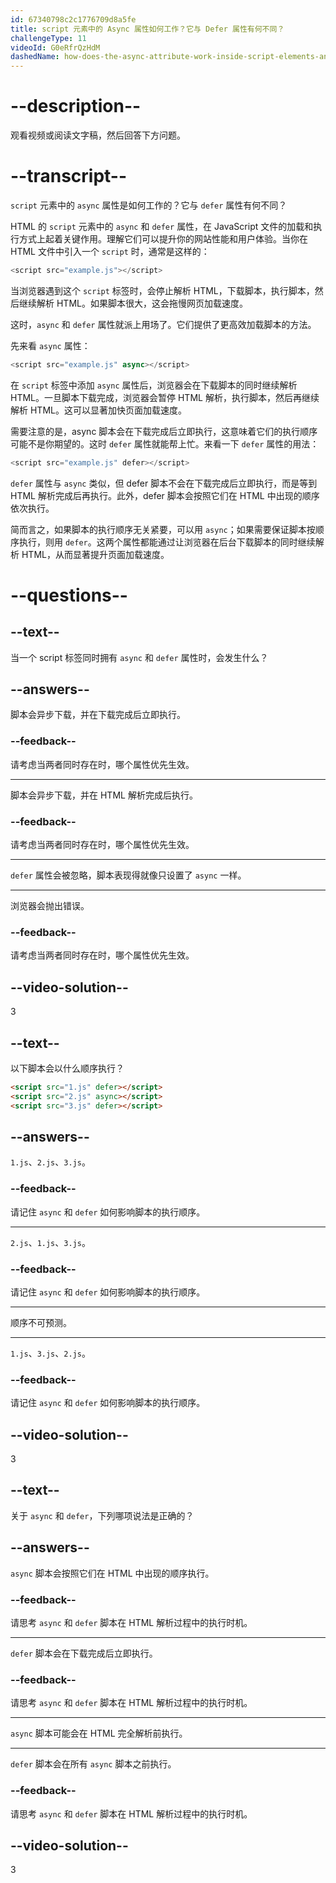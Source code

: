 ```yaml
---
id: 67340798c2c1776709d8a5fe
title: script 元素中的 Async 属性如何工作？它与 Defer 属性有何不同？
challengeType: 11
videoId: G0eRfrQzHdM
dashedName: how-does-the-async-attribute-work-inside-script-elements-and-how-does-it-differ-from-the-defer-attribute
---
```


# --description--

观看视频或阅读文字稿，然后回答下方问题。

# --transcript--

`script` 元素中的 `async` 属性是如何工作的？它与 `defer` 属性有何不同？

HTML 的 `script` 元素中的 `async` 和 `defer` 属性，在 JavaScript 文件的加载和执行方式上起着关键作用。理解它们可以提升你的网站性能和用户体验。当你在 HTML 文件中引入一个 `script` 时，通常是这样的：

```js
<script src="example.js"></script>
```

当浏览器遇到这个 `script` 标签时，会停止解析 HTML，下载脚本，执行脚本，然后继续解析 HTML。如果脚本很大，这会拖慢网页加载速度。

这时，`async` 和 `defer` 属性就派上用场了。它们提供了更高效加载脚本的方法。

先来看 `async` 属性：

```js
<script src="example.js" async></script>
```

在 `script` 标签中添加 `async` 属性后，浏览器会在下载脚本的同时继续解析 HTML。一旦脚本下载完成，浏览器会暂停 HTML 解析，执行脚本，然后再继续解析 HTML。这可以显著加快页面加载速度。

需要注意的是，async 脚本会在下载完成后立即执行，这意味着它们的执行顺序可能不是你期望的。这时 `defer` 属性就能帮上忙。来看一下 `defer` 属性的用法：

```js
<script src="example.js" defer></script>
```

`defer` 属性与 `async` 类似，但 defer 脚本不会在下载完成后立即执行，而是等到 HTML 解析完成后再执行。此外，defer 脚本会按照它们在 HTML 中出现的顺序依次执行。

简而言之，如果脚本的执行顺序无关紧要，可以用 `async`；如果需要保证脚本按顺序执行，则用 `defer`。这两个属性都能通过让浏览器在后台下载脚本的同时继续解析 HTML，从而显著提升页面加载速度。

# --questions--

## --text--

当一个 script 标签同时拥有 `async` 和 `defer` 属性时，会发生什么？

## --answers--

脚本会异步下载，并在下载完成后立即执行。

### --feedback--

请考虑当两者同时存在时，哪个属性优先生效。

---

脚本会异步下载，并在 HTML 解析完成后执行。

### --feedback--

请考虑当两者同时存在时，哪个属性优先生效。

---

`defer` 属性会被忽略，脚本表现得就像只设置了 `async` 一样。

---

浏览器会抛出错误。

### --feedback--

请考虑当两者同时存在时，哪个属性优先生效。

## --video-solution--

3

## --text--

以下脚本会以什么顺序执行？

```html
<script src="1.js" defer></script>
<script src="2.js" async></script>
<script src="3.js" defer></script>
```

## --answers--

`1.js`、`2.js`、`3.js`。

### --feedback--

请记住 `async` 和 `defer` 如何影响脚本的执行顺序。

---

`2.js`、`1.js`、`3.js`。

### --feedback--

请记住 `async` 和 `defer` 如何影响脚本的执行顺序。

---

顺序不可预测。

---

`1.js`、`3.js`、`2.js`。

### --feedback--

请记住 `async` 和 `defer` 如何影响脚本的执行顺序。

## --video-solution--

3

## --text--

关于 `async` 和 `defer`，下列哪项说法是正确的？

## --answers--

`async` 脚本会按照它们在 HTML 中出现的顺序执行。

### --feedback--

请思考 `async` 和 `defer` 脚本在 HTML 解析过程中的执行时机。

---

`defer` 脚本会在下载完成后立即执行。

### --feedback--

请思考 `async` 和 `defer` 脚本在 HTML 解析过程中的执行时机。

---

`async` 脚本可能会在 HTML 完全解析前执行。

---

`defer` 脚本会在所有 `async` 脚本之前执行。

### --feedback--

请思考 `async` 和 `defer` 脚本在 HTML 解析过程中的执行时机。

## --video-solution--

3

